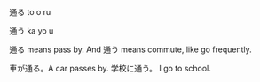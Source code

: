 通る
to o ru

通う
ka yo u

通る means pass by. And 通う means commute, like go frequently.

車が通る。A car passes by.
学校に通う。 I go to school.
